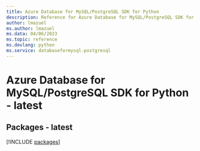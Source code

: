 ```yaml
---
title: Azure Database for MySQL/PostgreSQL SDK for Python
description: Reference for Azure Database for MySQL/PostgreSQL SDK for Python
author: lmazuel
ms.author: lmazuel
ms.data: 04/06/2023
ms.topic: reference
ms.devlang: python
ms.service: databaseformysql-postgresql
---
```

# Azure Database for MySQL/PostgreSQL SDK for Python - latest
## Packages - latest
[!INCLUDE [packages](database-for-mysql-postgresql-index.md)]